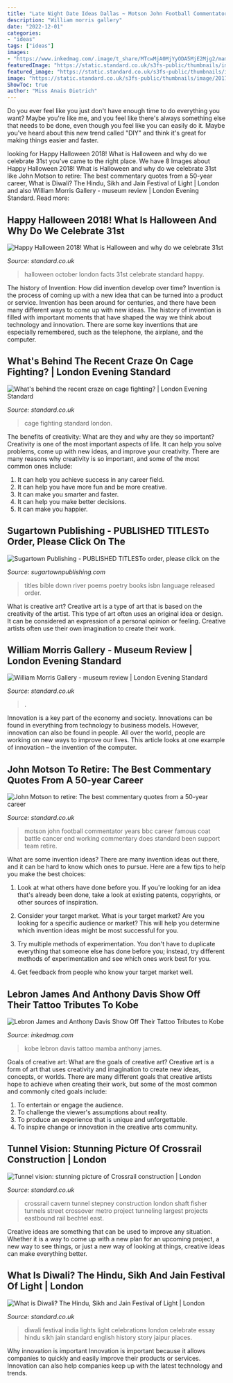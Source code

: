 ```yaml
---
title: "Late Night Date Ideas Dallas ~ Motson John Football Commentator Years Bbc Career Famous Coat Battle Cancer End Working Commentary Does Standard Been Support Team Retire"
description: "William morris gallery"
date: "2022-12-01"
categories:
- "ideas"
tags: ["ideas"]
images:
- "https://www.inkedmag.com/.image/t_share/MTcwMjA0MjYyODA5MjE2Mjg2/mamba.png"
featuredImage: "https://static.standard.co.uk/s3fs-public/thumbnails/image/2017/09/05/17/strictlyembargomotson060917.jpg"
featured_image: "https://static.standard.co.uk/s3fs-public/thumbnails/image/2018/11/05/15/2-diwali-291.jpg"
image: "https://static.standard.co.uk/s3fs-public/thumbnails/image/2017/09/05/17/strictlyembargomotson060917.jpg"
ShowToc: true
author: "Miss Anais Dietrich"
---
```



Do you ever feel like you just don't have enough time to do everything you want? Maybe you're like me, and you feel like there's always something else that needs to be done, even though you feel like you can easily do it. Maybe you've heard about this new trend called "DIY" and think it's great for making things easier and faster.

	

		
looking for Happy Halloween 2018! What is Halloween and why do we celebrate 31st you've came to the right place. We have 8 Images about Happy Halloween 2018! What is Halloween and why do we celebrate 31st like John Motson to retire: The best commentary quotes from a 50-year career, What is Diwali? The Hindu, Sikh and Jain Festival of Light | London and also William Morris Gallery - museum review | London Evening Standard. Read more:
		
    
## Happy Halloween 2018! What Is Halloween And Why Do We Celebrate 31st

<img loading=lazy src="https://static.standard.co.uk/s3fs-public/thumbnails/image/2017/10/20/15/newspix2010b.jpg" onerror="this.onerror=null;this.src='https://tse4.mm.bing.net/th?id=OIP.VHwKRqfj2VPGe1MQ4r8nZwHaFC&amp;pid=15.1';" alt="Happy Halloween 2018! What is Halloween and why do we celebrate 31st">

_Source: standard.co.uk_

>halloween october london facts 31st celebrate standard happy. 

	

The history of Invention: How did invention develop over time?
Invention is the process of coming up with a new idea that can be turned into a product or service. Invention has been around for centuries, and there have been many different ways to come up with new ideas. The history of invention is filled with important moments that have shaped the way we think about technology and innovation. There are some key inventions that are especially remembered, such as the telephone, the airplane, and the computer.

    
## What&#039;s Behind The Recent Craze On Cage Fighting? | London Evening Standard

<img loading=lazy src="https://static.standard.co.uk/s3fs-public/thumbnails/image/2019/10/08/16/Cage-fighting-ES-Mag-11-10-19-7.jpg" onerror="this.onerror=null;this.src='https://tse4.mm.bing.net/th?id=OIP.2vJNOZnJTWMgejhyBipypQHaE7&amp;pid=15.1';" alt="What&#039;s behind the recent craze on cage fighting? | London Evening Standard">

_Source: standard.co.uk_

>cage fighting standard london. 

	

The benefits of creativity: What are they and why are they so important?
Creativity is one of the most important aspects of life. It can help you solve problems, come up with new ideas, and improve your creativity. There are many reasons why creativity is so important, and some of the most common ones include: 
1) It can help you achieve success in any career field.
2) It can help you have more fun and be more creative. 
3) It can make you smarter and faster. 
4) It can help you make better decisions. 
5) It can make you happier.

    
## Sugartown Publishing - PUBLISHED TITLESTo Order, Please Click On The

<img loading=lazy src="http://www.sugartownpublishing.com/yahoo_site_admin/assets/images/Same_River_Twice_large.14784824_std.jpg" onerror="this.onerror=null;this.src='https://tse4.mm.bing.net/th?id=OIP.uAzDvsvMPpZlVyzVVM76QwHaLI&amp;pid=15.1';" alt="Sugartown Publishing - PUBLISHED TITLESTo order, please click on the">

_Source: sugartownpublishing.com_

>titles bible down river poems poetry books isbn language released order. 

	

What is creative art?
Creative art is a type of art that is based on the creativity of the artist. This type of art often uses an original idea or design. It can be considered an expression of a personal opinion or feeling. Creative artists often use their own imagination to create their work.

    
## William Morris Gallery - Museum Review | London Evening Standard

<img loading=lazy src="https://static.standard.co.uk/s3fs-public/thumbnails/image/2013/06/10/11/williammorris21006.jpg" onerror="this.onerror=null;this.src='https://tse2.mm.bing.net/th?id=OIP.vHWk30MLvCnuPtnu_OThwAHaE8&amp;pid=15.1';" alt="William Morris Gallery - museum review | London Evening Standard">

_Source: standard.co.uk_

>. 

	

Innovation is a key part of the economy and society. Innovations can be found in everything from technology to business models. However, innovation can also be found in people. All over the world, people are working on new ways to improve our lives. This article looks at one example of innovation – the invention of the computer.

    
## John Motson To Retire: The Best Commentary Quotes From A 50-year Career

<img loading=lazy src="https://static.standard.co.uk/s3fs-public/thumbnails/image/2017/09/05/17/strictlyembargomotson060917.jpg" onerror="this.onerror=null;this.src='https://tse3.mm.bing.net/th?id=OIP.2tgSGaqSDUx61sscwbQTigHaE7&amp;pid=15.1';" alt="John Motson to retire: The best commentary quotes from a 50-year career">

_Source: standard.co.uk_

>motson john football commentator years bbc career famous coat battle cancer end working commentary does standard been support team retire. 

	

What are some invention ideas?
There are many invention ideas out there, and it can be hard to know which ones to pursue. Here are a few tips to help you make the best choices:
1. Look at what others have done before you. If you're looking for an idea that's already been done, take a look at existing patents, copyrights, or other sources of inspiration.

2. Consider your target market. What is your target market? Are you looking for a specific audience or market? This will help you determine which invention ideas might be most successful for you.

3. Try multiple methods of experimentation. You don't have to duplicate everything that someone else has done before you; instead, try different methods of experimentation and see which ones work best for you.

4. Get feedback from people who know your target market well.

    
## Lebron James And Anthony Davis Show Off Their Tattoo Tributes To Kobe

<img loading=lazy src="https://www.inkedmag.com/.image/t_share/MTcwMjA0MjYyODA5MjE2Mjg2/mamba.png" onerror="this.onerror=null;this.src='https://tse3.mm.bing.net/th?id=OIP.HsZtCk5RDIi5lE-DP_nTAAHaD4&amp;pid=15.1';" alt="Lebron James and Anthony Davis Show Off Their Tattoo Tributes to Kobe">

_Source: inkedmag.com_

>kobe lebron davis tattoo mamba anthony james. 

	

Goals of creative art: What are the goals of creative art?
Creative art is a form of art that uses creativity and imagination to create new ideas, concepts, or worlds. There are many different goals that creative artists hope to achieve when creating their work, but some of the most common and commonly cited goals include: 
1. To entertain or engage the audience.
2. To challenge the viewer's assumptions about reality.
3. To produce an experience that is unique and unforgettable.
4. To inspire change or innovation in the creative arts community.

    
## Tunnel Vision: Stunning Picture Of Crossrail Construction | London

<img loading=lazy src="https://static.standard.co.uk/s3fs-public/thumbnails/image/2013/05/17/10/crossrail.jpg" onerror="this.onerror=null;this.src='https://tse4.mm.bing.net/th?id=OIP.6TK-1q9Wz7sNjEDjsdtMcwHaE8&amp;pid=15.1';" alt="Tunnel vision: stunning picture of Crossrail construction | London">

_Source: standard.co.uk_

>crossrail cavern tunnel stepney construction london shaft fisher tunnels street crossover metro project tunneling largest projects eastbound rail bechtel east. 

	

Creative ideas are something that can be used to improve any situation. Whether it is a way to come up with a new plan for an upcoming project, a new way to see things, or just a new way of looking at things, creative ideas can make everything better.

    
## What Is Diwali? The Hindu, Sikh And Jain Festival Of Light | London

<img loading=lazy src="https://static.standard.co.uk/s3fs-public/thumbnails/image/2018/11/05/15/2-diwali-291.jpg" onerror="this.onerror=null;this.src='https://tse2.mm.bing.net/th?id=OIP.AHTUn9MTSy8RQaV57IOWPgHaE8&amp;pid=15.1';" alt="What is Diwali? The Hindu, Sikh and Jain Festival of Light | London">

_Source: standard.co.uk_

>diwali festival india lights light celebrations london celebrate essay hindu sikh jain standard english history story jaipur places. 

	

Why innovation is important
Innovation is important because it allows companies to quickly and easily improve their products or services. Innovation can also help companies keep up with the latest technology and trends.

